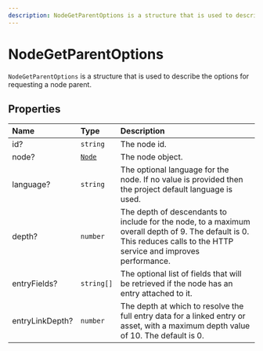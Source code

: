 ```yaml
---
description: NodeGetParentOptions is a structure that is used to describe the options for requesting a node parent.
---
```


# NodeGetParentOptions

`NodeGetParentOptions` is a structure that is used to describe the options for requesting a node parent.

## Properties

| Name | Type | Description |
| :--- | :--- | :---------- |
| id? | `string` | The node id. |
| node? | [`Node`](node.md) | The node object. |
| language? | `string` | The optional language for the node. If no value is provided then the project default language is used. |
| depth? | `number` | The depth of descendants to include for the node, to a maximum overall depth of 9. The default is 0. This reduces calls to the HTTP service and improves performance. |
| entryFields? | `string[]` | The optional list of fields that will be retrieved if the node has an entry attached to it. |
| entryLinkDepth? | `number` |The depth at which to resolve the full entry data for a linked entry or asset, with a maximum depth value of 10. The default is 0. |

